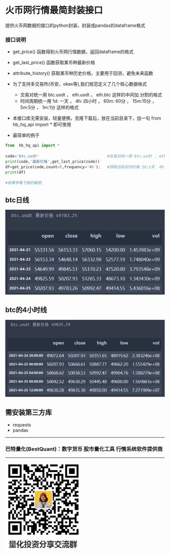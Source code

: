 # 火币网行情最简封装接口
提供火币网数据的接口的python封装，封装成pandas的dataframe格式

### 接口说明
* get_price() 函数得到火币网行情数据，返回dataframe的格式
* get_last_price() 函数获取某币种最新价格
* attribute_history() 获取某币种历史价格，主要用于回测，避免未来函数 

* 为了支持多交易所(币安，okex等),我们规范定义了几个核心数据格式
   * 交易对统一用 btc.usdt  ，  eth.usdt  ，    eth.btc  这样的中间加.分割的格式
   * 时间周期统一用 1d: 一天 ，  4h: 四小时 ，  60m: 60分 ，  15m:15分 ，  5m:5分 ，   1m:1分   这样的格式

* 本接口库无需安装，轻量便携，克隆下载后，放在当前目录下，加一句  from  hb_hq_api import *  即可使用



* 最简单的例子



```python
from  hb_hq_api import *

code='btc.usdt'                              #交易对统一用 btc.usdt , eth.usdt，eth.btc 格式      
print(code,'最新价格',get_last_price(code))
df=get_price(code,count=5,frequency='4h');   #获取当前实时价格 1d:1天  4h:4小时   60m: 60分钟    15m:15分钟
print(df)

#结果参看下面的截图
```
## btc日线
![btc日线](/img/btc425.png)
 

## btc的4小时线
![btc小时线](/img/btc425_4.png)


## 需安装第三方库
* requests
* pandas
 

----------------------------------------------------
### 巴特量化(BestQuant)：数字货币 股市量化工具 行情系统软件提供商
----------------------------------------------------

![加入群聊](/img/qrcode.png) 

